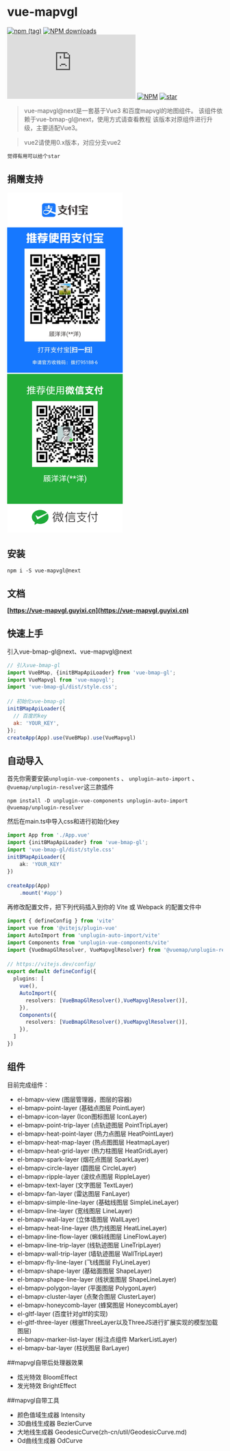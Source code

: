 
# vue-mapvgl
[![npm (tag)](https://img.shields.io/npm/v/vue-mapvgl/next)](https://www.npmjs.org/package/vue-mapvgl)
[![NPM downloads](http://img.shields.io/npm/dm/vue-mapvgl.svg)](https://npmjs.org/package/vue-mapvgl)
![JS gzip size](http://img.badgesize.io/https://unpkg.com/vue-mapvgl@next/dist/index.min.js?compression=gzip&label=gzip%20size:%20JS)
[![NPM](https://img.shields.io/npm/l/vue-mapvgl)](https://gitee.com/guyangyang/vue-mapvgl)
[![star](https://gitee.com/guyangyang/vue-mapvgl/badge/star.svg?theme=dark)](https://gitee.com/guyangyang/vue-mapvgl/stargazers)

> vue-mapvgl@next是一套基于Vue3 和百度mapvgl的地图组件。
> 该组件依赖于vue-bmap-gl@next，使用方式请查看教程
> 该版本对原组件进行升级，主要适配Vue3。

>vue2请使用0.x版本，对应分支vue2

```html
觉得有用可以给个star
```

## 捐赠支持
<img src="./image/zhifubao.jpg" alt="支付宝" width="270px" />
<img src="./image/weixin.png" alt="微信" width="270px"/>

## 安装
```
npm i -S vue-mapvgl@next
```

## 文档
**[https://vue-mapvgl.guyixi.cn](https://vue-mapvgl.guyixi.cn)**


## 快速上手

引入vue-bmap-gl@next、vue-mapvgl@next

```javascript
// 引入vue-bmap-gl
import VueBMap, {initBMapApiLoader} from 'vue-bmap-gl';
import VueMapvgl from 'vue-mapvgl';
import 'vue-bmap-gl/dist/style.css';

// 初始化vue-bmap-gl
initBMapApiLoader({
  // 百度的key
  ak: 'YOUR_KEY',
});
createApp(App).use(VueBMap).use(VueMapvgl)

```

## 自动导入
首先你需要安装```unplugin-vue-components``` 、 ```unplugin-auto-import``` 、 ```@vuemap/unplugin-resolver```这三款插件
```
npm install -D unplugin-vue-components unplugin-auto-import @vuemap/unplugin-resolver
```
然后在main.ts中导入css和进行初始化key
```ts
import App from './App.vue'
import {initBMapApiLoader} from 'vue-bmap-gl';
import 'vue-bmap-gl/dist/style.css'
initBMapApiLoader({
    ak: 'YOUR_KEY'
})

createApp(App)
    .mount('#app')
```
再修改配置文件，把下列代码插入到你的 Vite 或 Webpack 的配置文件中
```ts
import { defineConfig } from 'vite'
import vue from '@vitejs/plugin-vue'
import AutoImport from 'unplugin-auto-import/vite'
import Components from 'unplugin-vue-components/vite'
import {VueBmapGlResolver, VueMapvglResolver} from '@vuemap/unplugin-resolver'

// https://vitejs.dev/config/
export default defineConfig({
  plugins: [
    vue(),
    AutoImport({
      resolvers: [VueBmapGlResolver(),VueMapvglResolver()],
    }),
    Components({
      resolvers: [VueBmapGlResolver(),VueMapvglResolver()],
    }),
  ]
})
```

## 组件

目前完成组件：
* el-bmapv-view (图层管理器，图层的容器)
* el-bmapv-point-layer (基础点图层 PointLayer)
* el-bmapv-icon-layer (Icon图标图层 IconLayer)
* el-bmapv-point-trip-layer (点轨迹图层 PointTripLayer)
* el-bmapv-heat-point-layer (热力点图层 HeatPointLayer)
* el-bmapv-heat-map-layer (热点图图层 HeatmapLayer)
* el-bmapv-heat-grid-layer (热力柱图层 HeatGridLayer)
* el-bmapv-spark-layer (烟花点图层 SparkLayer)
* el-bmapv-circle-layer (圆图层 CircleLayer)
* el-bmapv-ripple-layer (波纹点图层 RippleLayer)
* el-bmapv-text-layer (文字图层 TextLayer)
* el-bmapv-fan-layer (雷达图层 FanLayer)
* el-bmapv-simple-line-layer (基础线图层 SimpleLineLayer)
* el-bmapv-line-layer (宽线图层 LineLayer)
* el-bmapv-wall-layer (立体墙图层 WallLayer)
* el-bmapv-heat-line-layer (热力线图层 HeatLineLayer)
* el-bmapv-line-flow-layer (蝌蚪线图层 LineFlowLayer)
* el-bmapv-line-trip-layer (线轨迹图层 LineTripLayer)
* el-bmapv-wall-trip-layer (墙轨迹图层 WallTripLayer)
* el-bmapv-fly-line-layer (飞线图层 FlyLineLayer)
* el-bmapv-shape-layer (基础面图层 ShapeLayer)
* el-bmapv-shape-line-layer (线状面图层 ShapeLineLayer)
* el-bmapv-polygon-layer (平面图层 PolygonLayer)
* el-bmapv-cluster-layer (点聚合图层 ClusterLayer)
* el-bmapv-honeycomb-layer (蜂窝图层 HoneycombLayer)
* el-gltf-layer (百度针对gltf的实现)
* el-gltf-three-layer (根据ThreeLayer以及ThreeJS进行扩展实现的模型加载图层)
* el-bmapv-marker-list-layer (标注点组件 MarkerListLayer)
* el-bmapv-bar-layer (柱状图层 BarLayer)

##mapvgl自带后处理器效果
* 炫光特效 BloomEffect
* 发光特效 BrightEffect

##mapvgl自带工具
* 颜色值域生成器 Intensity
* 3D曲线生成器 BezierCurve
* 大地线生成器 GeodesicCurve(zh-cn/util/GeodesicCurve.md)
* Od曲线生成器 OdCurve
